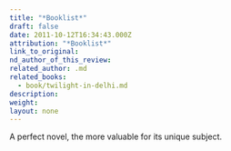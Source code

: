 ```yaml
---
title: "*Booklist*"
draft: false
date: 2011-10-12T16:34:43.000Z
attribution: "*Booklist*"
link_to_original:
nd_author_of_this_review:
related_author: .md
related_books:
  - book/twilight-in-delhi.md
description:
weight:
layout: none
---
```

A perfect novel, the more valuable for its unique subject.

